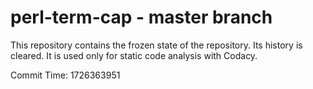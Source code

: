# perl-term-cap - master branch

This repository contains the frozen state of the repository.
Its history is cleared. It is used only for static code
analysis with Codacy.

Commit Time: 1726363951